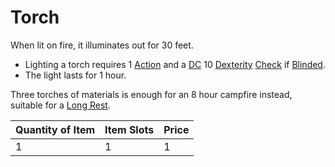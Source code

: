 # Torch

When lit on fire, it illuminates out for 30 feet.

- Lighting a torch requires 1 [Action](../../../Game%20Procedures/Core%20Procedures/Action.md) and a [DC](../../../Game%20Procedures/Core%20Procedures/DC.md) 10 [Dexterity](../../../Player%20Characters/The%20Ability%20Scores/Dexterity.md) [Check](../../../Game%20Procedures/Core%20Procedures/Check.md) if [Blinded](../../../Game%20Procedures/Conditions/Blinded.md).
- The light lasts for 1 hour.

Three torches of materials is enough for an 8 hour campfire instead, suitable for a [Long Rest](../../../Game%20Procedures/Core%20Procedures/Resting.md#Long%20Rest).

| Quantity of Item | Item Slots | Price |
| ---------------- | ---------- | ----- |
| 1                | 1          | 1     |
